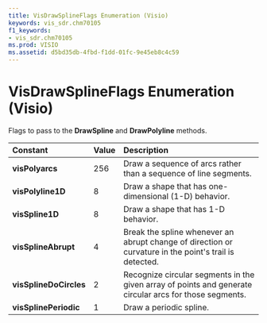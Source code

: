```yaml
---
title: VisDrawSplineFlags Enumeration (Visio)
keywords: vis_sdr.chm70105
f1_keywords:
- vis_sdr.chm70105
ms.prod: VISIO
ms.assetid: d5bd35db-4fbd-f1dd-01fc-9e45eb8c4c59
---
```



# VisDrawSplineFlags Enumeration (Visio)

Flags to pass to the  **DrawSpline** and **DrawPolyline** methods.



|**Constant**|**Value**|**Description**|
|:-----|:-----|:-----|
| **visPolyarcs**|256|Draw a sequence of arcs rather than a sequence of line segments.|
| **visPolyline1D**|8|Draw a shape that has one-dimensional (1-D) behavior.|
| **visSpline1D**|8|Draw a shape that has 1-D behavior.|
| **visSplineAbrupt**|4|Break the spline whenever an abrupt change of direction or curvature in the point's trail is detected.|
| **visSplineDoCircles**|2|Recognize circular segments in the given array of points and generate circular arcs for those segments.|
| **visSplinePeriodic**|1|Draw a periodic spline.|

